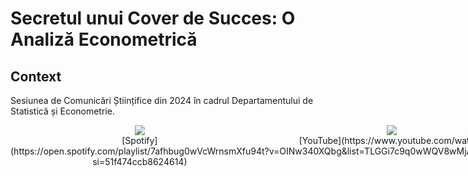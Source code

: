 # Secretul unui Cover de Succes: O Analiză Econometrică

## Context
Sesiunea de Comunicări Științifice din 2024 în cadrul Departamentului de Statistică și Econometrie. 



<div style="display: flex; justify-content: space-between;">
    <div style="text-align: center;">
        <img src="https://github.com/outshiningthateskimo/Successful-Covers-Secret---Comunicari-Stiintifice-2024/assets/116450427/5f4660e4-a7ee-4987-b3be-7d1324241e75" style="max-width: 20%;">
        <br> 
        [Spotify](https://open.spotify.com/playlist/7afhbug0wVcWrnsmXfu94t?si=51f474ccb8624614)
    </div>
    <div style="text-align: center;">
        <img src="https://github.com/outshiningthateskimo/Successful-Covers-Secret---Comunicari-Stiintifice-2024/assets/116450427/f696c67c-4457-45ef-9098-3db5c152bea2" style="max-width: 20%;">
        <br> 
        [YouTube](https://www.youtube.com/watch?v=OINw340XQbg&list=TLGGi7c9q0wWQV8wMjA0MjAyNA)
    </div>
</div>

